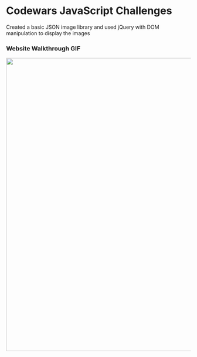 # Codewars JavaScript Challenges

Created a basic JSON image library and used jQuery with DOM manipulation to display the images

### Website Walkthrough GIF
<img src="http://g.recordit.co/ITUPENdHwR.gif" width="800px"><br>
